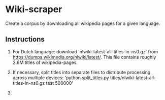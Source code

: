 # Wiki-scraper
Create a corpus by downloading all wikipedia pages for a given language.

## Instructions
1. For Dutch language: download 'nlwiki-latest-all-titles-in-ns0.gz' from
https://dumps.wikimedia.org/nlwiki/latest/. This file contains roughly 2.6M titles of wikipedia-pages.

2. If necessary, split titles into separate files to distribute processing across multiple devices: 'python split_titles.py titles/nlwiki-latest-all-titles-in-ns0.gz test 500000'

3. 
